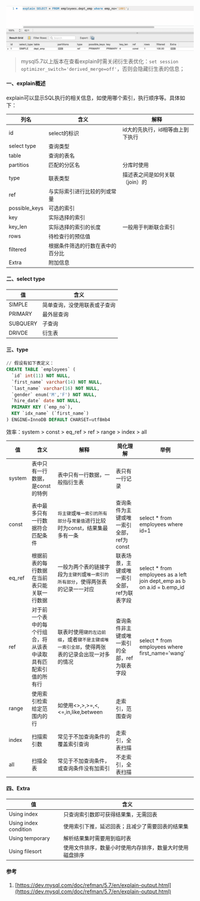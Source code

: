 ![image.png](pic/1240-20210115030154368.png)

> mysql5.7以上版本在查看explain时需关闭衍生表优化：`set session optimizer_switch='derived_merge=off'`，否则会隐藏衍生表的信息；

#### 一、explain概述

explain可以显示SQL执行的相关信息，如使用哪个索引，执行顺序等。具体如下：

| 列名            | 含义               | 解释                 |
| ------------- | ---------------- | ------------------ |
| id            | select的标识        | id大的先执行，id相等由上到下执行 |
| select type   | 查询类型             |                    |
| table         | 查询的表名            |                    |
| partitios     | 匹配的分区名           | 分库时使用              |
| type          | 联表类型             | 描述表之间是如何关联（join）的  |
| ref           | 与实际索引进行比较的列或常量   |                    |
| possible_keys | 可选的索引            |                    |
| key           | 实际选择的索引          |                    |
| key_len       | 实际选择的索引的长度       | 一般用于判断联合索引         |
| rows          | 待检查行的预估值         |                    |
| filtered      | 根据条件筛选的行数在表中的百分比 |                    |
| Extra         | 附加信息             |                    |

#### 二、select type

| 值        | 含义             |
| -------- | -------------- |
| SIMPLE   | 简单查询，没使用联表或子查询 |
| PRIMARY  | 最外层查询          |
| SUBQUERY | 子查询            |
| DRIVDE   | 衍生表            |

#### 三、type

```sql
// 假设有如下表定义：
CREATE TABLE `employees` (
  `id` int(11) NOT NULL,
  `first_name` varchar(14) NOT NULL,
  `last_name` varchar(16) NOT NULL,
  `gender` enum('M','F') NOT NULL,
  `hire_date` date NOT NULL,
  PRIMARY KEY (`emp_no`),
  KEY `idx_name` (`first_name`)
) ENGINE=InnoDB DEFAULT CHARSET=utf8mb4
```

效率：system > const > eq_ref > ref > range > index > all

| 值      | 含义                               | 解释                                               | 简化理解                     | 举例                                                                      |
| ------ | -------------------------------- | ------------------------------------------------ | ------------------------ | ----------------------------------------------------------------------- |
| system | 表中只有一行数据，是const的特例               | 表中只有一行数据，一般指衍生表                                  | 表只有一行记录                  |                                                                         |
| const  | 表中最多只有一行数据符合匹配条件                 | `将主键`或`唯一索引的所有部分`与`常量值`进行比较时为const，结果集最多有一条      | 查询条件为主键或唯一索引全部，ref为const | select * from employees where id=1                                      |
| eq_ref | 根据前表的每行数据在当前表只能关联一行数据            | 一般为两个表的链接字段为`主键列`或`唯一索引的所有部分`，使得两张表的记录一一对应       | 联表场景，主键或唯一索引全部，ref为联表字段  | select * from employees as a left join dept_emp as b on a.id = b.emp_id |
| ref    | 对于前一个表中的每个行组合，将从该表中读取具有匹配索引值的所有行 | 联表时使用`键的左边前缀`，或者`键不是主键或唯一索引全部`，使得两张表的记录会出现一对多的情况 | 查询条件非主键或唯一索引的全部，ref为联表字段 | select * from employees where first_name='wang'                         |
| range  | 使用索引检索给定范围内的行                    | 如使用<>,>,>=,<,<=,in,like,between                  | 走索引，范围查询                 |                                                                         |
| index  | 扫描索引数                            | 常见于不加查询条件的覆盖索引查询                                 | 走索引，全表扫描                 |                                                                         |
| all    | 扫描全表                             | 常见于不加查询条件，或查询条件没有加索引                             | 不走索引，全表扫描                |                                                                         |

#### 四、Extra

| 值                     | 含义                           |
| --------------------- | ---------------------------- |
| Using index           | 只查询索引数即可获得结果集，无需回表           |
| Using index condition | 使用索引下推，延迟回表；且减少了需要回表的结果集     |
| Using temporary       | 解析结果集时需要用到临时表                |
| Using filesort        | 使用文件排序，数量小时使用内存排序，数量大时使用磁盘排序 |

#### 参考

1. [https://dev.mysql.com/doc/refman/5.7/en/explain-output.html](https://dev.mysql.com/doc/refman/5.7/en/explain-output.html)